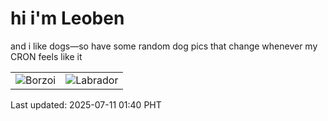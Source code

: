 # hi i'm Leoben

and i like dogs—so have some random dog pics that change whenever my CRON feels like it

|  |  |
|--------|----------|
| ![Borzoi](https://random-dog-vercel.vercel.app/api/random-borzoi?v=1752169241) | ![Labrador](https://random-dog-vercel.vercel.app/api/random-labrador?v=1752169241) |

Last updated: 2025-07-11 01:40 PHT
